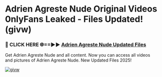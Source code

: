 # Adrien Agreste Nude Original Videos 0nlyFans Leaked - Files Updated! (givw)

<h3>🔴 CLICK HERE 🌐==►► <a href="https://tinyurl.com/y5r63du9" rel="nofollow">Adrien Agreste Nude Updated Files</a></h3>

Get Adrien Agreste Nude and all content. Now you can access all videos and pictures of Adrien Agreste Nude. New Updated Files 2025!

[![givw](https://i.imgur.com/UVo9nyh.gif)](https://tinyurl.com/y5r63du9)